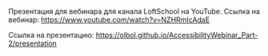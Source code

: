 Презентация для вебинара для канала LoftSchool на YouTube.
Ссылка на вебинар: https://www.youtube.com/watch?v=NZHRmIcAdaE

Ссылка на презентацию: https://olbol.github.io/AccessibilityWebinar_Part-2/presentation